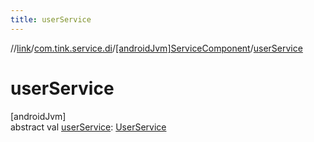 ```yaml
---
title: userService
---
```

//[link](../../../index.html)/[com.tink.service.di](../index.html)/[[androidJvm]ServiceComponent](index.html)/[userService](user-service.html)



# userService



[androidJvm]\
abstract val [userService](user-service.html): [UserService](../../com.tink.service.authorization/[android-jvm]-user-service/index.html)




